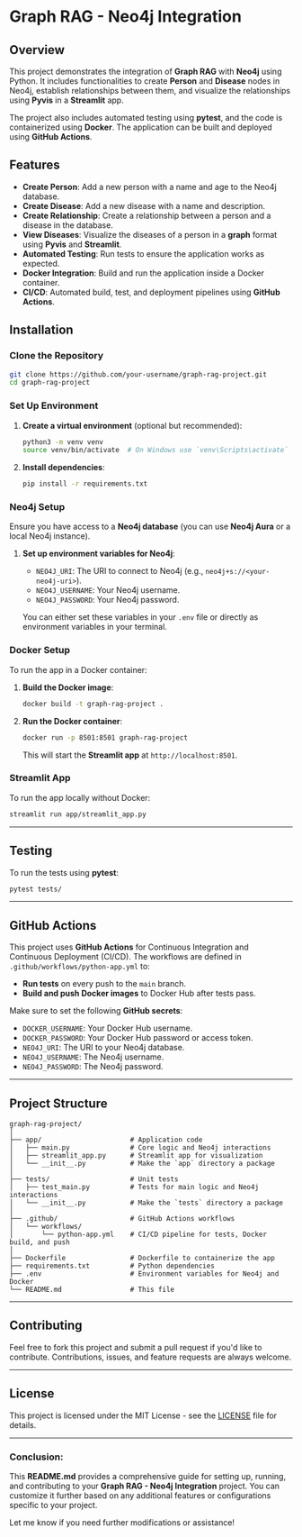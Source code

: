 
# Graph RAG - Neo4j Integration

## Overview

This project demonstrates the integration of **Graph RAG** with **Neo4j** using Python. It includes functionalities to create **Person** and **Disease** nodes in Neo4j, establish relationships between them, and visualize the relationships using **Pyvis** in a **Streamlit** app.

The project also includes automated testing using **pytest**, and the code is containerized using **Docker**. The application can be built and deployed using **GitHub Actions**.

## Features

- **Create Person**: Add a new person with a name and age to the Neo4j database.
- **Create Disease**: Add a new disease with a name and description.
- **Create Relationship**: Create a relationship between a person and a disease in the database.
- **View Diseases**: Visualize the diseases of a person in a **graph** format using **Pyvis** and **Streamlit**.
- **Automated Testing**: Run tests to ensure the application works as expected.
- **Docker Integration**: Build and run the application inside a Docker container.
- **CI/CD**: Automated build, test, and deployment pipelines using **GitHub Actions**.

## Installation

### Clone the Repository

```bash
git clone https://github.com/your-username/graph-rag-project.git
cd graph-rag-project
```

### Set Up Environment

1. **Create a virtual environment** (optional but recommended):

   ```bash
   python3 -m venv venv
   source venv/bin/activate  # On Windows use `venv\Scripts\activate`
   ```

2. **Install dependencies**:

   ```bash
   pip install -r requirements.txt
   ```

### Neo4j Setup

Ensure you have access to a **Neo4j database** (you can use **Neo4j Aura** or a local Neo4j instance).

1. **Set up environment variables for Neo4j**:
   - `NEO4J_URI`: The URI to connect to Neo4j (e.g., `neo4j+s://<your-neo4j-uri>`).
   - `NEO4J_USERNAME`: Your Neo4j username.
   - `NEO4J_PASSWORD`: Your Neo4j password.

   You can either set these variables in your `.env` file or directly as environment variables in your terminal.

### Docker Setup

To run the app in a Docker container:

1. **Build the Docker image**:

   ```bash
   docker build -t graph-rag-project .
   ```

2. **Run the Docker container**:

   ```bash
   docker run -p 8501:8501 graph-rag-project
   ```

   This will start the **Streamlit app** at `http://localhost:8501`.

### Streamlit App

To run the app locally without Docker:

```bash
streamlit run app/streamlit_app.py
```

---

## Testing

To run the tests using **pytest**:

```bash
pytest tests/
```

---

## GitHub Actions

This project uses **GitHub Actions** for Continuous Integration and Continuous Deployment (CI/CD). The workflows are defined in `.github/workflows/python-app.yml` to:

- **Run tests** on every push to the `main` branch.
- **Build and push Docker images** to Docker Hub after tests pass.

Make sure to set the following **GitHub secrets**:

- `DOCKER_USERNAME`: Your Docker Hub username.
- `DOCKER_PASSWORD`: Your Docker Hub password or access token.
- `NEO4J_URI`: The URI to your Neo4j database.
- `NEO4J_USERNAME`: The Neo4j username.
- `NEO4J_PASSWORD`: The Neo4j password.

---

## Project Structure

```
graph-rag-project/
│
├── app/                      # Application code
│   ├── main.py               # Core logic and Neo4j interactions
│   ├── streamlit_app.py      # Streamlit app for visualization
│   └── __init__.py           # Make the `app` directory a package
│
├── tests/                    # Unit tests
│   ├── test_main.py          # Tests for main logic and Neo4j interactions
│   └── __init__.py           # Make the `tests` directory a package
│
├── .github/                  # GitHub Actions workflows
│   └── workflows/
│       └── python-app.yml    # CI/CD pipeline for tests, Docker build, and push
│
├── Dockerfile                # Dockerfile to containerize the app
├── requirements.txt          # Python dependencies
├── .env                      # Environment variables for Neo4j and Docker
└── README.md                 # This file
```

---

## Contributing

Feel free to fork this project and submit a pull request if you'd like to contribute. Contributions, issues, and feature requests are always welcome.

---

## License

This project is licensed under the MIT License - see the [LICENSE](LICENSE) file for details.

---

### Conclusion:
This **README.md** provides a comprehensive guide for setting up, running, and contributing to your **Graph RAG - Neo4j Integration** project. You can customize it further based on any additional features or configurations specific to your project.

Let me know if you need further modifications or assistance!
